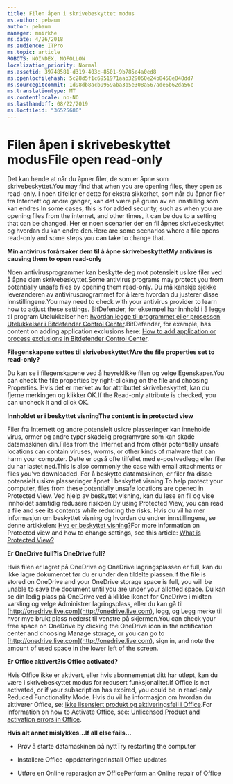 ```yaml
---
title: Filen åpen i skrivebeskyttet modus
ms.author: pebaum
author: pebaum
manager: mnirkhe
ms.date: 4/26/2018
ms.audience: ITPro
ms.topic: article
ROBOTS: NOINDEX, NOFOLLOW
localization_priority: Normal
ms.assetid: 39748581-d319-403c-8501-9b785e4a0ed8
ms.openlocfilehash: 5c28d5f1c6951971aab329060e24b8458e848dd7
ms.sourcegitcommit: 1d98db8acb9959aba3b5e308a567ade6b62da56c
ms.translationtype: MT
ms.contentlocale: nb-NO
ms.lasthandoff: 08/22/2019
ms.locfileid: "36525680"
---
```

# <a name="file-open-read-only"></a><span data-ttu-id="fe60c-102">Filen åpen i skrivebeskyttet modus</span><span class="sxs-lookup"><span data-stu-id="fe60c-102">File open read-only</span></span>

<span data-ttu-id="fe60c-103">Det kan hende at når du åpner filer, de som er åpne som skrivebeskyttet.</span><span class="sxs-lookup"><span data-stu-id="fe60c-103">You may find that when you are opening files, they open as read-only.</span></span> <span data-ttu-id="fe60c-104">I noen tilfeller er dette for ekstra sikkerhet, som når du åpner filer fra Internett og andre ganger, kan det være på grunn av en innstilling som kan endres.</span><span class="sxs-lookup"><span data-stu-id="fe60c-104">In some cases, this is for added security, such as when you are opening files from the internet, and other times, it can be due to a setting that can be changed.</span></span> <span data-ttu-id="fe60c-105">Her er noen scenarier der en fil åpnes skrivebeskyttet og hvordan du kan endre den.</span><span class="sxs-lookup"><span data-stu-id="fe60c-105">Here are some scenarios where a file opens read-only and some steps you can take to change that.</span></span>
  
 <span data-ttu-id="fe60c-106">**Min antivirus forårsaker dem til å åpne skrivebeskyttet**</span><span class="sxs-lookup"><span data-stu-id="fe60c-106">**My antivirus is causing them to open read-only**</span></span>
  
<span data-ttu-id="fe60c-107">Noen antivirusprogrammer kan beskytte deg mot potensielt usikre filer ved å åpne dem skrivebeskyttet.</span><span class="sxs-lookup"><span data-stu-id="fe60c-107">Some antivirus programs may protect you from potentially unsafe files by opening them read-only.</span></span> <span data-ttu-id="fe60c-108">Du må kanskje sjekke leverandøren av antivirusprogrammet for å lære hvordan du justerer disse innstillingene.</span><span class="sxs-lookup"><span data-stu-id="fe60c-108">You may need to check with your antivirus provider to learn how to adjust these settings.</span></span> <span data-ttu-id="fe60c-109">BitDefender, for eksempel har innhold i å legge til program Utelukkelser her: [hvordan legge til programmet eller prosessen Utelukkelser i Bitdefender Control Center](https://www.bitdefender.com/support/how-to-add-application-or-process-exclusions-in-bitdefender-control-center-1119.mdl).</span><span class="sxs-lookup"><span data-stu-id="fe60c-109">BitDefender, for example, has content on adding application exclusions here: [How to add application or process exclusions in Bitdefender Control Center](https://www.bitdefender.com/support/how-to-add-application-or-process-exclusions-in-bitdefender-control-center-1119.mdl).</span></span>
  
 <span data-ttu-id="fe60c-110">**Filegenskapene settes til skrivebeskyttet?**</span><span class="sxs-lookup"><span data-stu-id="fe60c-110">**Are the file properties set to read-only?**</span></span>
  
<span data-ttu-id="fe60c-111">Du kan se i filegenskapene ved å høyreklikke filen og velge Egenskaper.</span><span class="sxs-lookup"><span data-stu-id="fe60c-111">You can check the file properties by right-clicking on the file and choosing Properties.</span></span> <span data-ttu-id="fe60c-112">Hvis det er merket av for attributtet skrivebeskyttet, kan du fjerne merkingen og klikker OK.</span><span class="sxs-lookup"><span data-stu-id="fe60c-112">If the Read-only attribute is checked, you can uncheck it and click OK.</span></span>
  
 <span data-ttu-id="fe60c-113">**Innholdet er i beskyttet visning**</span><span class="sxs-lookup"><span data-stu-id="fe60c-113">**The content is in protected view**</span></span>
  
<span data-ttu-id="fe60c-114">Filer fra Internett og andre potensielt usikre plasseringer kan inneholde virus, ormer og andre typer skadelig programvare som kan skade datamaskinen din.</span><span class="sxs-lookup"><span data-stu-id="fe60c-114">Files from the Internet and from other potentially unsafe locations can contain viruses, worms, or other kinds of malware that can harm your computer.</span></span> <span data-ttu-id="fe60c-115">Dette er også ofte tilfellet med e-postvedlegg eller filer du har lastet ned.</span><span class="sxs-lookup"><span data-stu-id="fe60c-115">This is also commonly the case with email attachments or files you've downloaded.</span></span> <span data-ttu-id="fe60c-116">For å beskytte datamaskinen, er filer fra disse potensielt usikre plasseringer åpnet i beskyttet visning.</span><span class="sxs-lookup"><span data-stu-id="fe60c-116">To help protect your computer, files from these potentially unsafe locations are opened in Protected View.</span></span> <span data-ttu-id="fe60c-117">Ved hjelp av beskyttet visning, kan du lese en fil og vise innholdet samtidig redusere risikoen.</span><span class="sxs-lookup"><span data-stu-id="fe60c-117">By using Protected View, you can read a file and see its contents while reducing the risks.</span></span> <span data-ttu-id="fe60c-118">Hvis du vil ha mer informasjon om beskyttet visning og hvordan du endrer innstillingene, se denne artikkelen: [Hva er beskyttet visning?](https://support.office.com/article/d6f09ac7-e6b9-4495-8e43-2bbcdbcb6653)</span><span class="sxs-lookup"><span data-stu-id="fe60c-118">For more information on Protected view and how to change settings, see this article: [What is Protected View?](https://support.office.com/article/d6f09ac7-e6b9-4495-8e43-2bbcdbcb6653)</span></span>
  
 <span data-ttu-id="fe60c-119">**Er OneDrive full?**</span><span class="sxs-lookup"><span data-stu-id="fe60c-119">**Is OneDrive full?**</span></span>
  
<span data-ttu-id="fe60c-120">Hvis filen er lagret på OneDrive og OneDrive lagringsplassen er full, kan du ikke lagre dokumentet før du er under den tildelte plassen.</span><span class="sxs-lookup"><span data-stu-id="fe60c-120">If the file is stored on OneDrive and your OneDrive storage space is full, you will be unable to save the document until you are under your allotted space.</span></span> <span data-ttu-id="fe60c-121">Du kan se din ledig plass på OneDrive ved å klikke ikonet for OneDrive i midten varsling og velge Administrer lagringsplass, eller du kan gå til [http://onedrive.live.com](http://onedrive.live.com), logg, og Legg merke til hvor mye brukt plass nederst til venstre på skjermen.</span><span class="sxs-lookup"><span data-stu-id="fe60c-121">You can check your free space on OneDrive by clicking the OneDrive icon in the notification center and choosing Manage storage, or you can go to [http://onedrive.live.com](http://onedrive.live.com), sign in, and note the amount of used space in the lower left of the screen.</span></span>
  
 <span data-ttu-id="fe60c-122">**Er Office aktivert?**</span><span class="sxs-lookup"><span data-stu-id="fe60c-122">**Is Office activated?**</span></span>
  
<span data-ttu-id="fe60c-123">Hvis Office ikke er aktivert, eller hvis abonnementet ditt har utløpt, kan du være i skrivebeskyttet modus for redusert funksjonalitet.</span><span class="sxs-lookup"><span data-stu-id="fe60c-123">If Office is not activated, or if your subscription has expired, you could be in read-only Reduced Functionality Mode.</span></span> <span data-ttu-id="fe60c-124">Hvis du vil ha informasjon om hvordan du aktiverer Office, se: [ikke lisensiert produkt og aktiveringsfeil i Office](https://support.office.com/article/0d23d3c0-c19c-4b2f-9845-5344fedc4380).</span><span class="sxs-lookup"><span data-stu-id="fe60c-124">For information on how to Activate Office, see: [Unlicensed Product and activation errors in Office](https://support.office.com/article/0d23d3c0-c19c-4b2f-9845-5344fedc4380).</span></span>
  
 <span data-ttu-id="fe60c-125">**Hvis alt annet mislykkes...**</span><span class="sxs-lookup"><span data-stu-id="fe60c-125">**If all else fails...**</span></span>
  
- <span data-ttu-id="fe60c-126">Prøv å starte datamaskinen på nytt</span><span class="sxs-lookup"><span data-stu-id="fe60c-126">Try restarting the computer</span></span>
    
- <span data-ttu-id="fe60c-127">Installere Office-oppdateringer</span><span class="sxs-lookup"><span data-stu-id="fe60c-127">Install Office updates</span></span>
    
- <span data-ttu-id="fe60c-128">Utføre en Online reparasjon av Office</span><span class="sxs-lookup"><span data-stu-id="fe60c-128">Perform an Online repair of Office</span></span>
    

